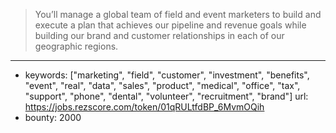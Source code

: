 >You’ll manage a global team of field and event marketers to build and execute a plan that achieves our pipeline and revenue goals while building our brand and customer relationships in each of our geographic regions.
------
- keywords: ["marketing", "field", "customer", "investment", "benefits", "event", "real", "data", "sales", "product", "medical", "office", "tax", "support", "phone", "dental", "volunteer", "recruitment", "brand"]
url: https://jobs.rezscore.com/token/01qRULtfdBP_6MvmOQih
- bounty: 2000
